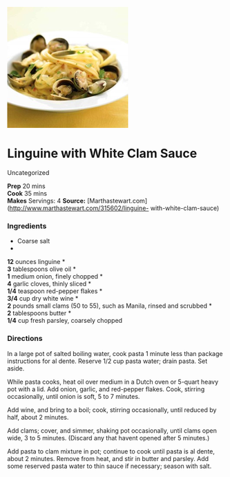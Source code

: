 ﻿

[![](./images/c537d0a3-45d3-4bd9-8afc-4494068cf0ca.jpg)](http://www.marthastewart.com/sites/files/marthastewart.com/styles/wmax-520-highdpi/public/d23/med102963_0607_linguini/med102963_0607_linguini_vert.jpg?itok=jNTe7G-R)

#  Linguine with White Clam Sauce

Uncategorized

  
**Prep** 20 mins  
**Cook** 35 mins  
**Makes** Servings: 4
**Source:** [Marthastewart.com](http://www.marthastewart.com/315602/linguine-
with-white-clam-sauce)

###  Ingredients

  * Coarse salt
  *   
**12** ounces linguine
  *   
**3** tablespoons olive oil
  *   
**1** medium onion, finely chopped
  *   
**4** garlic cloves, thinly sliced
  *   
**1/4** teaspoon red-pepper flakes
  *   
**3/4** cup dry white wine
  *   
**2** pounds small clams (50 to 55), such as Manila, rinsed and scrubbed
  *   
**2** tablespoons butter
  *   
**1/4** cup fresh parsley, coarsely chopped

###  Directions

In a large pot of salted boiling water, cook pasta 1 minute less than package
instructions for al dente. Reserve 1/2 cup pasta water; drain pasta. Set
aside.

While pasta cooks, heat oil over medium in a Dutch oven or 5-quart heavy pot
with a lid. Add onion, garlic, and red-pepper flakes. Cook, stirring
occasionally, until onion is soft, 5 to 7 minutes.

Add wine, and bring to a boil; cook, stirring occasionally, until reduced by
half, about 2 minutes.

Add clams; cover, and simmer, shaking pot occasionally, until clams open wide,
3 to 5 minutes. (Discard any that havent opened after 5 minutes.)

Add pasta to clam mixture in pot; continue to cook until pasta is al dente,
about 2 minutes. Remove from heat, and stir in butter and parsley. Add some
reserved pasta water to thin sauce if necessary; season with salt.

